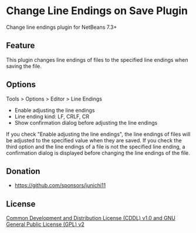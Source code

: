 # Change Line Endings on Save Plugin
Change line endings plugin for NetBeans 7.3+

## Feature
This plugin changes line endings of files to the specified line endings when saving the file.

## Options

Tools > Options > Editor > Line Endings

- Enable adjusting the line endings
- Line ending kind: LF, CRLF, CR
- Show confirmation dialog before adjusting the line endings

If you check "Enable adjusting the line endings", the line endings of files will be adjusted to
the specified value when they are saved. If you check the third option and the line endings of
a file is not the specified line ending, a confirmation dialog is displayed before changing the
line endings of the file.

## Donation

- https://github.com/sponsors/junichi11

## License
[Common Development and Distribution License (CDDL) v1.0 and GNU General Public License (GPL) v2](http://netbeans.org/cddl-gplv2.html)
